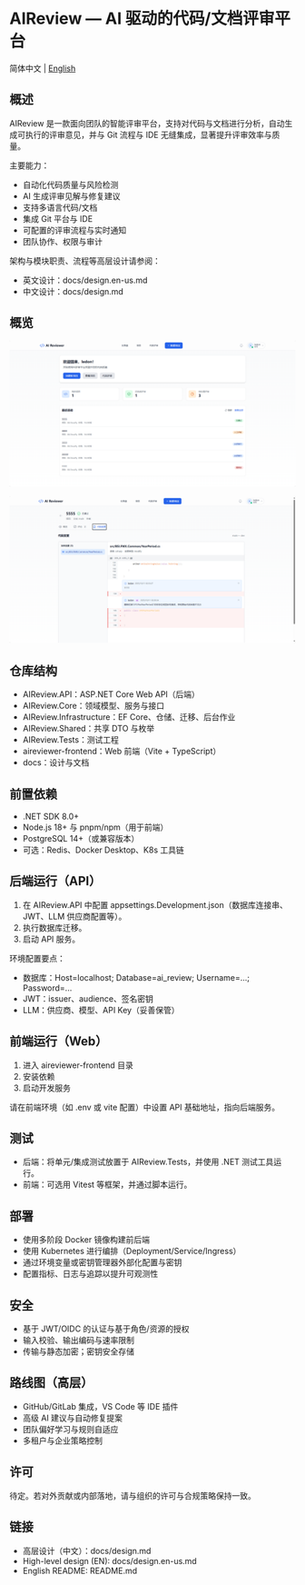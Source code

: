 AIReview — AI 驱动的代码/文档评审平台
=================================

简体中文 | [English](./../README.md)

## 概述

AIReview 是一款面向团队的智能评审平台，支持对代码与文档进行分析，自动生成可执行的评审意见，并与 Git 流程与 IDE 无缝集成，显著提升评审效率与质量。

主要能力：
- 自动化代码质量与风险检测
- AI 生成评审见解与修复建议
- 支持多语言代码/文档
- 集成 Git 平台与 IDE
- 可配置的评审流程与实时通知
- 团队协作、权限与审计

架构与模块职责、流程等高层设计请参阅：
- 英文设计：docs/design.en-us.md
- 中文设计：docs/design.md

## 概览

![home](./../docs/images/home.png)

![review](./../docs/images/review.png)

## 仓库结构

- AIReview.API：ASP.NET Core Web API（后端）
- AIReview.Core：领域模型、服务与接口
- AIReview.Infrastructure：EF Core、仓储、迁移、后台作业
- AIReview.Shared：共享 DTO 与枚举
- AIReview.Tests：测试工程
- aireviewer-frontend：Web 前端（Vite + TypeScript）
- docs：设计与文档

## 前置依赖

- .NET SDK 8.0+
- Node.js 18+ 与 pnpm/npm（用于前端）
- PostgreSQL 14+（或兼容版本）
- 可选：Redis、Docker Desktop、K8s 工具链

## 后端运行（API）

1) 在 AIReview.API 中配置 appsettings.Development.json（数据库连接串、JWT、LLM 供应商配置等）。
2) 执行数据库迁移。
3) 启动 API 服务。

环境配置要点：
- 数据库：Host=localhost; Database=ai_review; Username=...; Password=...
- JWT：issuer、audience、签名密钥
- LLM：供应商、模型、API Key（妥善保管）

## 前端运行（Web）

1) 进入 aireviewer-frontend 目录
2) 安装依赖
3) 启动开发服务

请在前端环境（如 .env 或 vite 配置）中设置 API 基础地址，指向后端服务。

## 测试

- 后端：将单元/集成测试放置于 AIReview.Tests，并使用 .NET 测试工具运行。
- 前端：可选用 Vitest 等框架，并通过脚本运行。

## 部署

- 使用多阶段 Docker 镜像构建前后端
- 使用 Kubernetes 进行编排（Deployment/Service/Ingress）
- 通过环境变量或密钥管理器外部化配置与密钥
- 配置指标、日志与追踪以提升可观测性

## 安全

- 基于 JWT/OIDC 的认证与基于角色/资源的授权
- 输入校验、输出编码与速率限制
- 传输与静态加密；密钥安全存储

## 路线图（高层）

- GitHub/GitLab 集成，VS Code 等 IDE 插件
- 高级 AI 建议与自动修复提案
- 团队偏好学习与规则自适应
- 多租户与企业策略控制

## 许可

待定。若对外贡献或内部落地，请与组织的许可与合规策略保持一致。

## 链接

- 高层设计（中文）：docs/design.md
- High-level design (EN): docs/design.en-us.md
- English README: README.md
